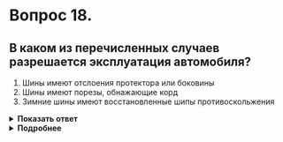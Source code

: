 # Вопрос 18.

## В каком из перечисленных случаев разрешается эксплуатация автомобиля?

1. Шины имеют отслоения протектора или боковины
2. Шины имеют порезы, обнажающие корд
3. Зимние шины имеют восстановленные шипы противоскольжения

<details>
<summary><b>Показать ответ</b></summary>
Правильный ответ: 3
</details>
<details>
<summary><b>Подробнее</b></summary>
Не запрещается эксплуатация автомобиля с «наварными» шинами, т. е. с восстановленным рисунком протектора, при условии соблюдения требований пункта 5.9 «Перечня неисправностей». С дефектами шин, перечисленными в других ответах, эксплуатация запрещена.
(«Перечень неисправностей» пункт 5.6)
</details>